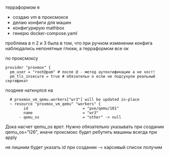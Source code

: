 терраформом я
- создаю vm в проксмоксе
- делаю конфиги для машин
- конфигурирую mathbox
- генерю docker-compose.yaml

проблема в п 2 и 3 была в том, что при ручном изменении конфига наблюдались непонятные глюки, а терраформом все ок

по проксмоксу
```
provider "proxmox" {
  pm_user = "root@pam" # после @ - метод аутентификации а не хост!
  pm_tls_insecure = true # обязательн о если не подсунули реальный сертификат
```
позднее наткнулся на 
```
  # proxmox_vm_qemu.workers["wr3"] will be updated in-place
  ~ resource "proxmox_vm_qemu" "workers" {
        id                        = "pve/qemu/101"
        name                      = "wr3"
      - qemu_os                   = "other" -> null
```
Дока насчет qemu_os врет. Нужно обязательно указывать при создании qemu_os="l26", иначе проксмокс будет ребутить машины всегда при apply

не лишним будет указать id при создании -= карсивый список получим


